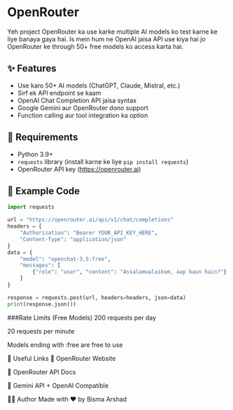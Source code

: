 #  OpenRouter

Yeh project OpenRouter ka use karke multiple AI models ko test karne ke liye banaya gaya hai. Is mein hum ne OpenAI jaisa API use kiya hai jo OpenRouter ke through 50+ free models ko access karta hai.

## ✨ Features

- Use karo 50+ AI models (ChatGPT, Claude, Mistral, etc.)
- Sirf ek API endpoint se kaam
- OpenAI Chat Completion API jaisa syntax
- Google Gemini aur OpenRouter dono support
- Function calling aur tool integration ka option

## 🔑 Requirements

- Python 3.9+
- `requests` library (install karne ke liye `pip install requests`)
- OpenRouter API key (https://openrouter.ai)

## 🧪 Example Code

```python
import requests

url = "https://openrouter.ai/api/v1/chat/completions"
headers = {
    "Authorization": "Bearer YOUR_API_KEY_HERE",
    "Content-Type": "application/json"
}
data = {
    "model": "openchat-3.5:free",
    "messages": [
        {"role": "user", "content": "Assalamualaikum, aap kaun hain?"}
    ]
}

response = requests.post(url, headers=headers, json=data)
print(response.json())
```
###Rate Limits (Free Models)
200 requests per day

20 requests per minute

Models ending with :free are free to use

📘 Useful Links
🔗 OpenRouter Website

🔗 OpenRouter API Docs

🔗 Gemini API + OpenAI Compatible

🙋‍♀️ Author
Made with ❤️ by Bisma Arshad

